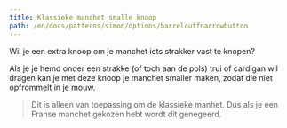 ```yaml
---
title: Klassieke manchet smalle knoop
path: /en/docs/patterns/simon/options/barrelcuffnarrowbutton
---
```



Wil je een extra knoop om je manchet iets strakker vast te knopen?

Als je je hemd onder een strakke (of toch aan de pols) trui of cardigan wil dragen kan je met deze knoop je manchet smaller maken, zodat die niet opfrommelt in je mouw.

> Dit is alleen van toepassing om de klassieke manhet. Dus als je een Franse manchet gekozen hebt wordt dit genegeerd.